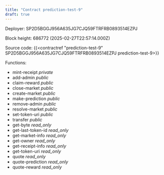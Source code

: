 ```yaml
---
title: "Contract prediction-test-9"
draft: true
---
```

Deployer: SP2D5BGGJ956A635JG7CJQ59FTRFRB0893514EZPJ


 



Block height: 686772 (2025-02-27T22:57:14.000Z)

Source code: {{<contractref "prediction-test-9" SP2D5BGGJ956A635JG7CJQ59FTRFRB0893514EZPJ prediction-test-9>}}

Functions:

* mint-receipt _private_
* add-admin _public_
* claim-reward _public_
* close-market _public_
* create-market _public_
* make-prediction _public_
* remove-admin _public_
* resolve-market _public_
* set-token-uri _public_
* transfer _public_
* get-byte _read_only_
* get-last-token-id _read_only_
* get-market-info _read_only_
* get-owner _read_only_
* get-receipt-info _read_only_
* get-token-uri _read_only_
* quote _read_only_
* quote-prediction _read_only_
* quote-reward _read_only_
